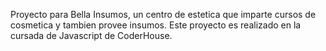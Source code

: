 Proyecto para Bella Insumos, un centro de estetica que imparte cursos de cosmetica y tambien provee insumos. Este proyecto es realizado en la cursada de Javascript de CoderHouse.